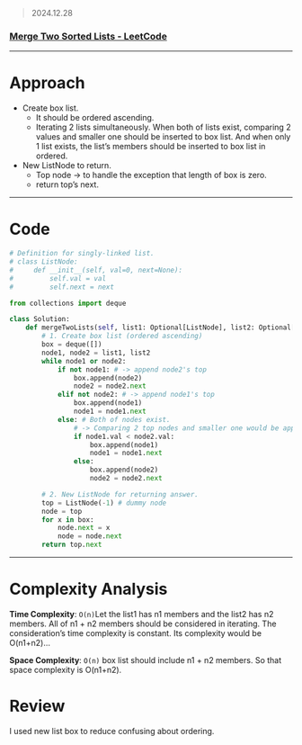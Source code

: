> 2024.12.28
> 

### [Merge Two Sorted Lists - LeetCode](https://leetcode.com/problems/merge-two-sorted-lists/)

---

# Approach

- Create box list.
    - It should be ordered ascending.
    - Iterating 2 lists simultaneously. When both of lists exist, comparing 2 values and smaller one should be inserted to box list. And when only 1 list exists, the list’s members should be inserted to box list in ordered.
- New ListNode to return.
    - Top node → to handle the exception that length of box is zero.
    - return top’s next.

---

# Code

```python
# Definition for singly-linked list.
# class ListNode:
#     def __init__(self, val=0, next=None):
#         self.val = val
#         self.next = next

from collections import deque

class Solution:
    def mergeTwoLists(self, list1: Optional[ListNode], list2: Optional[ListNode]) -> Optional[ListNode]:
        # 1. Create box list (ordered ascending)
        box = deque([])
        node1, node2 = list1, list2
        while node1 or node2:
            if not node1: # -> append node2's top
                box.append(node2)
                node2 = node2.next
            elif not node2: # -> append node1's top
                box.append(node1)
                node1 = node1.next
            else: # Both of nodes exist.
                # -> Comparing 2 top nodes and smaller one would be appended to box list.
                if node1.val < node2.val:
                    box.append(node1)
                    node1 = node1.next
                else:
                    box.append(node2)
                    node2 = node2.next

        # 2. New ListNode for returning answer.
        top = ListNode(-1) # dummy node
        node = top
        for x in box:
            node.next = x
            node = node.next
        return top.next
```

---

# Complexity Analysis

**Time Complexity**: `O(n)`Let the list1 has n1 members and the list2 has n2 members. All of n1 + n2 members should be considered in iterating. The consideration’s time complexity is constant. Its complexity would be O(n1+n2)…

**Space Complexity**: `O(n)` box list should include n1 + n2 members. So that space complexity is O(n1+n2).

# Review

I used new list box to reduce confusing about ordering.